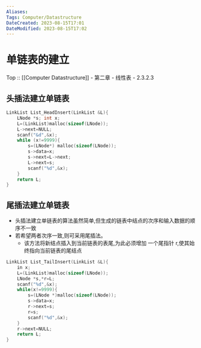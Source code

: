 ```yaml
---
Aliases: 
Tags: Computer/Datastructure 
DateCreated: 2023-08-15T17:01
DateModified: 2023-08-15T17:02
---
```

# 单链表的建立

Top :: [[Computer Datastructure]] - 第二章 - 线性表 - 2.3.2.3

## 头插法建立单链表

```cpp
LinkList List_HeadInsert(LinkList &L){
	LNode *s; int x;
	L=(LinkList)malloc(sizeof(LNode));
	L->next=NULL;
	scanf("&d",&x);
	while (x!=9999){
		s=(LNode*) malloc(sizeof(LNode));
		s->data=x;
		s->next=L->next;
		L->next=s;
		scanf("%d",&x);
	}
	return L;
}
```

## 尾插法建立单链表

- 头插法建立单链表的算法虽然简单,但生成的链表中结点的次序和输入数据的顺序不一致
- 若希望两者次序一致,则可采用尾插法。
	- 该方法将新结点插入到当前链表的表尾,为此必须增加 一个尾指针 r,使其始终指向当前链表的尾结点

```cpp
LinkList List_TailInsert(LinkList &L){
	in x;
	L=(LinkList)malloc(sizeof(LNode));
	LNode *s,*r=L;
	scanf("%d",&x);
	while(x!=9999){
		s=(LNode *)malloc(sizeof(LNode));
		s->data=x;
		r->next=s;
		r=s;
		scanf("%d",&x);
	}
	r->next=NULL;
	return L;
}
```
